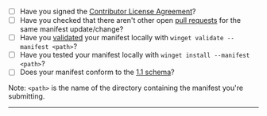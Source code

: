 - [ ] Have you signed the [Contributor License Agreement](https://cla.opensource.microsoft.com/microsoft/winget-pkgs)?
- [ ] Have you checked that there aren't other open [pull requests](https://github.com/microsoft/winget-pkgs/pulls) for the same manifest update/change?
- [ ] Have you [validated](https://github.com/microsoft/winget-pkgs/blob/master/AUTHORING_MANIFESTS.md#validation) your manifest locally with `winget validate --manifest <path>`? 
- [ ] Have you tested your manifest locally with `winget install --manifest <path>`?
- [ ] Does your manifest conform to the [1.1 schema](https://github.com/microsoft/winget-pkgs/tree/master/doc/manifest/schema/1.1.0)?

Note: `<path>` is the name of the directory containing the manifest you're submitting.

-----
